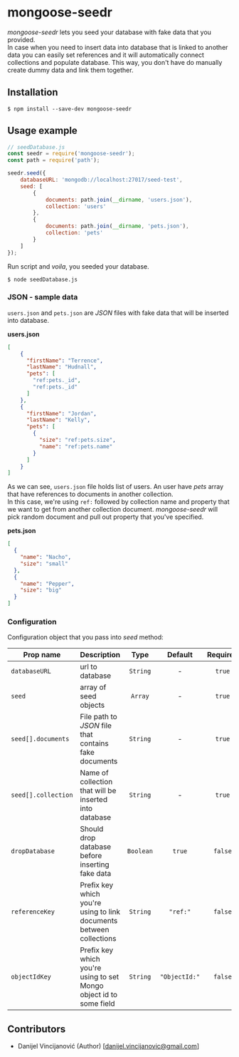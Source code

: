 # mongoose-seedr

_mongoose-seedr_ lets you seed your database with fake data that you provided. <br>
In case when you need to insert data into database that is linked to another data you can easily set references and it will automatically connect collections and populate database. This way, you don't have do manually create dummy data and link them together.

## Installation
```
$ npm install --save-dev mongoose-seedr
```

## Usage example

```js
// seedDatabase.js
const seedr = require('mongoose-seedr');
const path = require('path');

seedr.seed({
    databaseURL: 'mongodb://localhost:27017/seed-test',
    seed: [
        {
            documents: path.join(__dirname, 'users.json'),
            collection: 'users'
        },
        {
            documents: path.join(__dirname, 'pets.json'),
            collection: 'pets'
        }
    ]
});

```
Run script and _voila_, you seeded your database.
```
$ node seedDatabase.js
```

### JSON - sample data
`users.json` and `pets.json` are _JSON_ files with fake data that will be inserted into database. <br>

**users.json** <br>
```json
[
    {
      "firstName": "Terrence",
      "lastName": "Hudnall",
      "pets": [
        "ref:pets._id",
        "ref:pets._id"
      ]
    },
    {
      "firstName": "Jordan",
      "lastName": "Kelly",
      "pets": [
        {
          "size": "ref:pets.size",
          "name": "ref:pets.name"
        }
      ]
    }
]
```
As we can see, `users.json` file holds list of users. An user have _pets_ array that have references to documents in another collection. <br>
In this case, we're using `ref:` followed by collection name and property that we want to get from another collection document. _mongoose-seedr_ will pick random document and pull out property that you've specified. <br>

**pets.json** <br>
```json
[
  {
    "name": "Nacho",
    "size": "small"
  },
  {
    "name": "Pepper",
    "size": "big"
  }
]
```

### Configuration
Configuration object that you pass into _seed_ method: <br>

| Prop name  | Description | Type | Default | Required |
| ---------- | ----------- | :--: | :-----: | :------: |
| `databaseURL` | url to database | `String` | - | `true`
| `seed` | array of seed objects | `Array` | - | `true`
| `seed[].documents` | File path to _JSON_ file that contains fake documents | `String` | - | `true`
| `seed[].collection` | Name of collection that will be inserted into database | `String` | - | `true`
| `dropDatabase` | Should drop database before inserting fake data | `Boolean` | `true` | `false`
| `referenceKey` | Prefix key which you're using to link documents between collections | `String` | `"ref:"` | `false`
| `objectIdKey` | Prefix key which you're using to set Mongo object id to some field | `String` | `"ObjectId:"` | `false`

## Contributors

- Danijel Vincijanović (Author) [<danijel.vincijanovic@gmail.com>]
